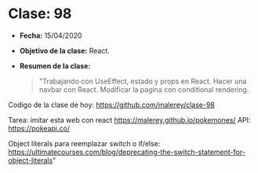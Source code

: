 # Clase: 98

- **Fecha:** 15/04/2020
- **Objetivo de la clase:** React.
- **Resumen de la clase:**

  > "Trabajando con UseEffect, estado y props en React. Hacer una navbar con React. Modificar la pagina con conditional rendering.

Codigo de la clase de hoy:
https://github.com/malerey/clase-98

Tarea: imitar esta web con react https://malerey.github.io/pokemones/
API: https://pokeapi.co/

Object literals para reemplazar switch o if/else: https://ultimatecourses.com/blog/deprecating-the-switch-statement-for-object-literals"